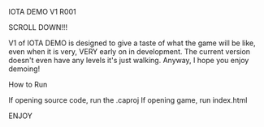 IOTA DEMO V1 R001

SCROLL DOWN!!!

V1 of IOTA DEMO is designed to give a taste of what the game will be like, even when it is very, VERY early on in development. The current version doesn't even have any levels it's just walking. Anyway, I hope you enjoy demoing!

How to Run

If opening source code, run the .caproj
If opening game, run index.html

ENJOY